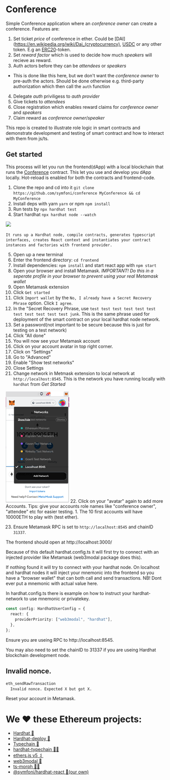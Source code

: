 # Conference

Simple Conference application where an *conference owner* can create a conference. Features are:

1. Set ticket *price* of conference in ether. Could be [DAI](https://en.wikipedia.org/wiki/Dai_(cryptocurrency), [USDC](https://en.wikipedia.org/wiki/USD_Coin) or any other token. E.g an [ERC20](https://ethereum.org/en/developers/docs/standards/tokens/erc-20/)-token.
2. Set _reward factor_ which is used to decide how much *speakers* will recieve as reward.
3. Auth actors before they can be *attendees* or *speakers* 
  * This is done like this here, but we don't want the *conference owner* to pre-auth the actors. Should be done otherwise e.g. third-party authorization which then call the `auth` function
4. Delegate _auth_ priviligess to *auth provider*  
5. Give tickets to *attendees*
6. Close registration which enables reward claims for *conference owner* and *speakers*
7. Claim reward as *conference owner*/*speaker*

This repo is created to illustrate role logic in smart contracts and demonstrate development and testing of smart contract and how to interact with them from js/ts.

## Get started
This process will let you run the frontend(dApp) with a local blockchain that runs the [Conference](/contracts/Conference.sol) contract. This let you use and develop you dApp locally. Hot-reload is enabled for both the contracts and frontend-code.

1. Clone the repo and cd into it `git clone https://github.com/symfoni/conference MyConference && cd MyConference`
2. Install deps with yarn `yarn` or npm `npm install`
3. Run tests by `npx hardhat test`
4. Start hardhat `npx hardhat node --watch`

![](https://media.giphy.com/media/9l6z9MzXfHX9gKzbvU/giphy.gif)

```text
It runs up a Hardhat node, compile contracts, generates typescript interfaces, creates React context and instantiates your contract instances and factories with frontend provider.
```

5. Open up a new terminal
6. Enter the frontend directory: `cd frontend`
7. Install dependencies: `npm install` and start react app with `npm start`
8. Open your browser and install Metamask. *IMPORTANT! Do this in a seperate profile in your browser to prevent using your real Metamask wallet*
9. Open Metamask extension
10. Click `Get started`
11. Click `Import wallet` by the  `No, I already have a Secret Recovery Phrase` option. Click `I agree`.
12. In the "Secret Recovery Phrase, use `test test test test test test test test test test test junk`. This is the same phrase used for deployment of the smart contract on your local hardhat node network.
13. Set a password(not important to be secure because this is just for testing on a test network)
14. Click "All done"
15. You will now see your Metamask account
16. Click on your account avatar in top right corner.
17. Click on "Settings"
18. Go to "Advanced"
19. Enable "Show test networks"
20. Close Settings
21. Change network in Metmask extension to local network at `http://localhost:8545`. This is the network you have running locally with `hardhat` from *Get Started*
<img src="images/metamask-network.png" width="200">
22. Click on your "avatar" again to add more Accounts. Tips: give your accounts role names like "conference owner", "attendee" etc for easier testing.
    1.  The 10 first accounts will have 10000ETH to play with (test ether).

23.   Ensure Metamask RPC is set to `http://localhost:8545` and chainID `31337`.

The frontend should open at http://localhost:3000/

Because of this default hardhat.config.ts it will first try to connect with an injected provider like Metamask (web3modal package does this).

If nothing found it will try to connect with your hardhat node. On localhost and hardhat nodes it will inject your mnemonic into the frontend so you have a "browser wallet" that can both call and send transactions. NB! Dont ever put a mnemonic with actual value here.

In hardhat.config.ts there is example on how to instruct your hardhat-network to use mnemonic or privatekey.

```ts
const config: HardhatUserConfig = {
  react: {
    providerPriority: ["web3modal", "hardhat"],
  },
};
```

Ensure you are useing RPC to http://localhost:8545.

You may also need to set the chainID to 31337 if you are useing Hardhat blockchain development node.

## Invalid nonce.

```bash
eth_sendRawTransaction
  Invalid nonce. Expected X but got X.
```

Reset your account in Metamask.

# We ❤️ these **Ethereum** projects:

- [Hardhat 👷](https://hardhat.org/)
- [Hardhat-deploy 🤘](https://hardhat.org/plugins/hardhat-deploy.html)
- [Typechain 🔌](https://github.com/ethereum-ts/Typechain#readme)
- [hardhat-typechain 🧙‍♀️](https://hardhat.org/plugins/hardhat-typechain.html)
- [ethers.js v5 ⺦](https://github.com/ethers-io/ethers.js#readme)
- [web3modal 💸](https://github.com/Web3Modal/web3modal#web3modal)
- [ts-morph 🏊‍♂️](https://github.com/dsherret/ts-morph)
- [@symfoni/hardhat-react 🎻(our own)](https://www.npmjs.com/package/@symfoni/hardhat-react)
